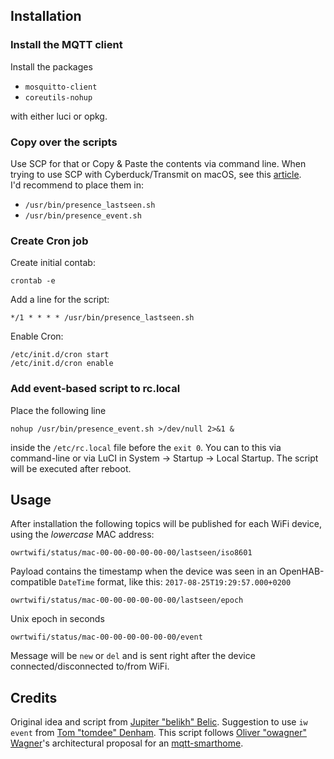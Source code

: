 Installation
------------

### Install the MQTT client

Install the packages

- `mosquitto-client`
- `coreutils-nohup`

with either luci or opkg.

### Copy over the scripts

Use SCP for that or Copy & Paste the contents via command line. When trying to use SCP with Cyberduck/Transmit on macOS, see this [article](https://wiki.openwrt.org/doc/howto/sftp.server).  
I'd recommend to place them in:

- `/usr/bin/presence_lastseen.sh`
- `/usr/bin/presence_event.sh`

### Create Cron job

Create initial contab:

	crontab -e

Add a line for the script:

	*/1 * * * * /usr/bin/presence_lastseen.sh

Enable Cron:

	/etc/init.d/cron start
	/etc/init.d/cron enable

### Add event-based script to rc.local

Place the following line

	nohup /usr/bin/presence_event.sh >/dev/null 2>&1 &

inside the `/etc/rc.local` file before the `exit 0`. You can to this via command-line or via LuCI in System -> Startup -> Local Startup. The script will be executed after reboot.

Usage
-----

After installation the following topics will be published for each WiFi device, using the _lowercase_ MAC address:

	owrtwifi/status/mac-00-00-00-00-00-00/lastseen/iso8601

Payload contains the timestamp when the device was seen in an OpenHAB-compatible `DateTime` format, like this: `2017-08-25T19:29:57.000+0200`

	owrtwifi/status/mac-00-00-00-00-00-00/lastseen/epoch

Unix epoch in seconds

	owrtwifi/status/mac-00-00-00-00-00-00/event

Message will be `new` or `del` and is sent right after the device connected/disconnected to/from WiFi.


Credits
-------

Original idea and script from [Jupiter "belikh" Belic](http://community.openhab.org/users/belikh). Suggestion to use `iw event` from [Tom "tomdee" Denham](https://github.com/tomdee). This script follows [Oliver "owagner" Wagner](https://github.com/owagner)'s architectural proposal for an [mqtt-smarthome](https://github.com/mqtt-smarthome/mqtt-smarthome).